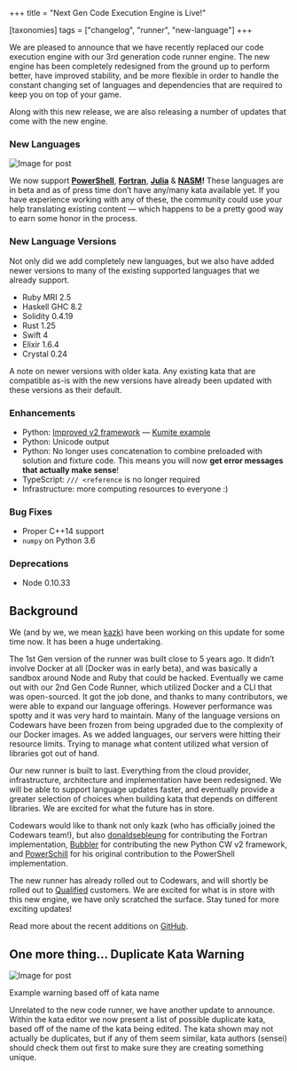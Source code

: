 +++
title = "Next Gen Code Execution Engine is Live!"

[taxonomies]
tags = ["changelog", "runner", "new-language"]
+++

We are pleased to announce that we have recently replaced our code execution engine with our 3rd generation code runner engine. The new engine has been completely redesigned from the ground up to perform better, have improved stability, and be more flexible in order to handle the constant changing set of languages and dependencies that are required to keep you on top of your game.

Along with this new release, we are also releasing a number of updates that come with the new engine.

### New Languages

![Image for post](https://miro.medium.com/max/1288/1*VnttlUQTId4V8aeo4RcLJA.png)

We now support [**PowerShell**](https://en.wikipedia.org/wiki/PowerShell), [**Fortran**](https://en.wikipedia.org/wiki/Fortran), [**Julia**](https://en.wikipedia.org/wiki/Julia_(programming_language)) & [**NASM**](https://en.wikipedia.org/wiki/Netwide_Assembler)**!** These languages are in beta and as of press time don’t have any/many kata available yet. If you have experience working with any of these, the community could use your help translating existing content — which happens to be a pretty good way to earn some honor in the process.

### New Language Versions

Not only did we add completely new languages, but we also have added newer versions to many of the existing supported languages that we already support.

- Ruby MRI 2.5
- Haskell GHC 8.2
- Solidity 0.4.19
- Rust 1.25
- Swift 4
- Elixir 1.6.4
- Crystal 0.24

A note on newer versions with older kata. Any existing kata that are compatible as-is with the new versions have already been updated with these versions as their default.

### Enhancements

- Python: [Improved v2 framework](https://github.com/Codewars/codewars.com/wiki/Codewars-Python-Test-Framework-V2) — [Kumite example](https://www.codewars.com/kumite/5aaa2d33f51c8a313b00000e?sel=5aaafda16c51ee51b4000006)
- Python: Unicode output
- Python: No longer uses concatenation to combine preloaded with solution and fixture code. This means you will now **get error messages that actually make sense**!
- TypeScript: `/// <reference` is no longer required
- Infrastructure: more computing resources to everyone :)

### Bug Fixes

- Proper C++14 support
- `numpy` on Python 3.6

### Deprecations

- Node 0.10.33

## Background

We (and by we, we mean [kazk](https://www.codewars.com/users/kazk)) have been working on this update for some time now. It has been a huge undertaking.

The 1st Gen version of the runner was built close to 5 years ago. It didn’t involve Docker at all (Docker was in early beta), and was basically a sandbox around Node and Ruby that could be hacked. Eventually we came out with our 2nd Gen Code Runner, which utilized Docker and a CLI that was open-sourced. It got the job done, and thanks to many contributors, we were able to expand our language offerings. However performance was spotty and it was very hard to maintain. Many of the language versions on Codewars have been frozen from being upgraded due to the complexity of our Docker images. As we added languages, our servers were hitting their resource limits. Trying to manage what content utilized what version of libraries got out of hand.

Our new runner is built to last. Everything from the cloud provider, infrastructure, architecture and implementation have been redesigned. We will be able to support language updates faster, and eventually provide a greater selection of choices when building kata that depends on different libraries. We are excited for what the future has in store.

Codewars would like to thank not only kazk (who has officially joined the Codewars team!), but also [donaldsebleung](https://www.codewars.com/users/donaldsebleung) for contributing the Fortran implementation, [Bubbler](https://www.codewars.com/users/Bubbler) for contributing the new Python CW v2 framework, and [PowerSchill](https://github.com/PowerSchill) for his original contribution to the PowerShell implementation.

The new runner has already rolled out to Codewars, and will shortly be rolled out to [Qualified](https://qualified.io) customers. We are excited for what is in store with this new engine, we have only scratched the surface. Stay tuned for more exciting updates!

Read more about the recent additions on [GitHub](https://github.com/Codewars/codewars.com/issues/1336).

## One more thing… Duplicate Kata Warning

![Image for post](https://miro.medium.com/max/1872/1*KU1rPvGDRUuBTz4YzPZYhQ.png)

Example warning based off of kata name

Unrelated to the new code runner, we have another update to announce. Within the kata editor we now present a list of possible duplicate kata, based off of the name of the kata being edited. The kata shown may not actually be duplicates, but if any of them seem similar, kata authors (sensei) should check them out first to make sure they are creating something unique.
